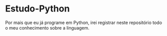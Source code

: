 # Estudo-Python
Por mais que eu já programe em Python, irei registrar neste repositório todo o meu conhecimento sobre a linguagem.
